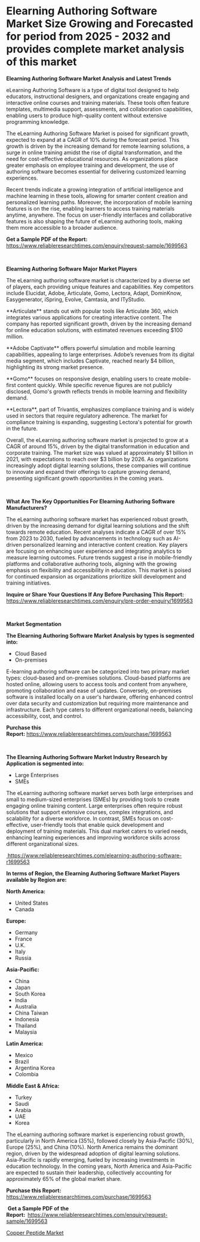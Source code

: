 <p><h1>Elearning Authoring Software Market Size Growing and Forecasted for period from 2025 - 2032 and provides complete market analysis of this market</h1></p><p><strong>Elearning Authoring Software Market Analysis and Latest Trends</strong></p>
<p><p>eLearning Authoring Software is a type of digital tool designed to help educators, instructional designers, and organizations create engaging and interactive online courses and training materials. These tools often feature templates, multimedia support, assessments, and collaboration capabilities, enabling users to produce high-quality content without extensive programming knowledge.</p><p>The eLearning Authoring Software Market is poised for significant growth, expected to expand at a CAGR of 10% during the forecast period. This growth is driven by the increasing demand for remote learning solutions, a surge in online training amidst the rise of digital transformation, and the need for cost-effective educational resources. As organizations place greater emphasis on employee training and development, the use of authoring software becomes essential for delivering customized learning experiences.</p><p>Recent trends indicate a growing integration of artificial intelligence and machine learning in these tools, allowing for smarter content creation and personalized learning paths. Moreover, the incorporation of mobile learning features is on the rise, enabling learners to access training materials anytime, anywhere. The focus on user-friendly interfaces and collaborative features is also shaping the future of eLearning authoring tools, making them more accessible to a broader audience.</p></p>
<p><strong>Get a Sample PDF of the Report:&nbsp;</strong> <a href="https://www.reliableresearchtimes.com/enquiry/request-sample/1699563?utm_campaign=3518&utm_medium=2&utm_source=Github&utm_content=ia&utm_term=27032025&utm_id=elearning-authoring-software">https://www.reliableresearchtimes.com/enquiry/request-sample/1699563</a></p>
<p>&nbsp;</p>
<p><strong>Elearning Authoring Software Major Market Players</strong></p>
<p><p>The eLearning authoring software market is characterized by a diverse set of players, each providing unique features and capabilities. Key competitors include Elucidat, Adobe, Articulate, Gomo, Lectora, Adapt, DominKnow, Easygenerator, iSpring, Evolve, Camtasia, and ITyStudio.</p><p>**Articulate** stands out with popular tools like Articulate 360, which integrates various applications for creating interactive content. The company has reported significant growth, driven by the increasing demand for online education solutions, with estimated revenues exceeding $100 million.</p><p>**Adobe Captivate** offers powerful simulation and mobile learning capabilities, appealing to large enterprises. Adobe’s revenues from its digital media segment, which includes Captivate, reached nearly $4 billion, highlighting its strong market presence.</p><p>**Gomo** focuses on responsive design, enabling users to create mobile-first content quickly. While specific revenue figures are not publicly disclosed, Gomo's growth reflects trends in mobile learning and flexibility demand.</p><p>**Lectora**, part of Trivantis, emphasizes compliance training and is widely used in sectors that require regulatory adherence. The market for compliance training is expanding, suggesting Lectora's potential for growth in the future.</p><p>Overall, the eLearning authoring software market is projected to grow at a CAGR of around 15%, driven by the digital transformation in education and corporate training. The market size was valued at approximately $1 billion in 2021, with expectations to reach over $3 billion by 2026. As organizations increasingly adopt digital learning solutions, these companies will continue to innovate and expand their offerings to capture growing demand, presenting significant growth opportunities in the coming years.</p></p>
<p>&nbsp;</p>
<p><strong>What Are The Key Opportunities For Elearning Authoring Software Manufacturers?</strong></p>
<p><p>The eLearning authoring software market has experienced robust growth, driven by the increasing demand for digital learning solutions and the shift towards remote education. Recent analyses indicate a CAGR of over 15% from 2023 to 2030, fueled by advancements in technology such as AI-driven personalized learning and interactive content creation. Key players are focusing on enhancing user experience and integrating analytics to measure learning outcomes. Future trends suggest a rise in mobile-friendly platforms and collaborative authoring tools, aligning with the growing emphasis on flexibility and accessibility in education. This market is poised for continued expansion as organizations prioritize skill development and training initiatives.</p></p>
<p><strong>Inquire or Share Your Questions If Any Before Purchasing This Report:</strong> <a href="https://www.reliableresearchtimes.com/enquiry/pre-order-enquiry/1699563?utm_campaign=3518&utm_medium=2&utm_source=Github&utm_content=ia&utm_term=27032025&utm_id=elearning-authoring-software">https://www.reliableresearchtimes.com/enquiry/pre-order-enquiry/1699563</a></p>
<p>&nbsp;</p>
<p><strong>Market Segmentation</strong></p>
<p><strong>The Elearning Authoring Software Market Analysis by types is segmented into:</strong></p>
<p><ul><li>Cloud Based</li><li>On-premises</li></ul></p>
<p><p>E-learning authoring software can be categorized into two primary market types: cloud-based and on-premises solutions. Cloud-based platforms are hosted online, allowing users to access tools and content from anywhere, promoting collaboration and ease of updates. Conversely, on-premises software is installed locally on a user's hardware, offering enhanced control over data security and customization but requiring more maintenance and infrastructure. Each type caters to different organizational needs, balancing accessibility, cost, and control.</p></p>
<p><strong>Purchase this Report:&nbsp;</strong><a href="https://www.reliableresearchtimes.com/purchase/1699563?utm_campaign=3518&utm_medium=2&utm_source=Github&utm_content=ia&utm_term=27032025&utm_id=elearning-authoring-software">https://www.reliableresearchtimes.com/purchase/1699563</a></p>
<p>&nbsp;</p>
<p><strong>The Elearning Authoring Software Market Industry Research by Application is segmented into:</strong></p>
<p><ul><li>Large Enterprises</li><li>SMEs</li></ul></p>
<p><p>The eLearning authoring software market serves both large enterprises and small to medium-sized enterprises (SMEs) by providing tools to create engaging online training content. Large enterprises often require robust solutions that support extensive courses, complex integrations, and scalability for a diverse workforce. In contrast, SMEs focus on cost-effective, user-friendly tools that enable quick development and deployment of training materials. This dual market caters to varied needs, enhancing learning experiences and improving workforce skills across different organizational sizes.</p></p>
<p><a href="https://www.reliableresearchtimes.com/elearning-authoring-software-r1699563?utm_campaign=3518&utm_medium=2&utm_source=Github&utm_content=ia&utm_term=27032025&utm_id=elearning-authoring-software">&nbsp;https://www.reliableresearchtimes.com/elearning-authoring-software-r1699563</a></p>
<p><strong>In terms of Region, the Elearning Authoring Software Market Players available by Region are:</strong></p>
<p>
    <p> <strong> North America: </strong>
        <ul>
            <li>United States</li>
            <li>Canada</li>
        </ul>
        </p> 
    <p> <strong> Europe: </strong>
        <ul>
            <li>Germany</li>
            <li>France</li>
            <li>U.K.</li>
            <li>Italy</li>
            <li>Russia</li>
        </ul>
        </p> 
    <p> <strong> Asia-Pacific: </strong>
        <ul>
            <li>China</li>
            <li>Japan</li>
            <li>South Korea</li>
            <li>India</li>
            <li>Australia</li>
            <li>China Taiwan</li>
            <li>Indonesia</li>
            <li>Thailand</li>
            <li>Malaysia</li>
        </ul>
        </p> 
    <p> <strong> Latin America: </strong>
        <ul>
            <li>Mexico</li>
            <li>Brazil</li>
            <li>Argentina Korea</li>
            <li>Colombia</li>
        </ul>
        </p> 
    <p> <strong> Middle East & Africa: </strong>
        <ul>
            <li>Turkey</li>
            <li>Saudi</li>
            <li>Arabia</li>
            <li>UAE</li>
            <li>Korea</li>
        </ul>
    </p>
    </p>
<p><p>The eLearning authoring software market is experiencing robust growth, particularly in North America (35%), followed closely by Asia-Pacific (30%), Europe (25%), and China (10%). North America remains the dominant region, driven by the widespread adoption of digital learning solutions. Asia-Pacific is rapidly emerging, fueled by increasing investments in education technology. In the coming years, North America and Asia-Pacific are expected to sustain their leadership, collectively accounting for approximately 65% of the global market share.</p></p>
<p><strong>Purchase this Report: </strong><a href="https://www.reliableresearchtimes.com/purchase/1699563?utm_campaign=3518&utm_medium=2&utm_source=Github&utm_content=ia&utm_term=27032025&utm_id=elearning-authoring-software">https://www.reliableresearchtimes.com/purchase/1699563</a></p>
<p>&nbsp;<strong>Get a Sample PDF of the Report:&nbsp;&nbsp;</strong><a href="https://www.reliableresearchtimes.com/enquiry/request-sample/1699563?utm_campaign=3518&utm_medium=2&utm_source=Github&utm_content=ia&utm_term=27032025&utm_id=elearning-authoring-software">https://www.reliableresearchtimes.com/enquiry/request-sample/1699563</a></p>
<p><strong></strong></p>
<p><p><a href="https://github.com/leopardmicheal7019/Market-Research-Report-List-1/blob/main/copper-peptide-market.md?utm_campaign=3518&utm_medium=2&utm_source=Github&utm_content=ia&utm_term=27032025&utm_id=elearning-authoring-software">Copper Peptide Market</a></p></p>